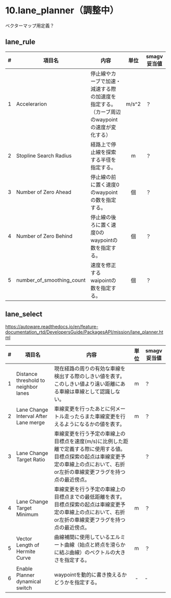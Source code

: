 # 10.lane_planner（調整中）

ベクターマップ用定義？



## lane_rule

|  #   | 項目名                    | 内容                                                         | 単位  | smagv妥当値 |
| :--: | ------------------------- | ------------------------------------------------------------ | :---: | ----------- |
|  1   | Accelerarion              | 停止線やカーブで加速・減速する際の加速度を指定する。（カーブ周辺のwaypointの速度が変化する） | m/s^2 | ？          |
|  2   | Stopline Search Radius    | 経路上で停止線を探索する半径を指定する。                     |   m   | ？          |
|  3   | Number of Zero Ahead      | 停止線の前に置く速度0のwaypointの数を指定する。              |  個   | ？          |
|  4   | Number of Zero Behind     | 停止線の後ろに置く速度0のwaypointの数を指定する。            |  個   | ？          |
|  5   | number_of_smoothing_count | 速度を修正するwaipointの数を指定する。                       |  個   | ？          |





## lane_select



https://autoware.readthedocs.io/en/feature-documentation_rtd/DevelopersGuide/PackagesAPI/mission/lane_planner.html

|  #   | 項目名                                | 内容                                                         | 単位 | smagv妥当値 |
| :--: | ------------------------------------- | ------------------------------------------------------------ | :--: | ----------- |
|  1   | Distance threshold to neighbor lanes  | 現在経路の周りの有効な車線を検出する際のしきい値を表す。このしきい値より遠い距離にある車線は車線として認識しない。 |  m   | ？          |
|  2   | Lane Change Interval After Lane merge | 車線変更を行ったあとに何メートル走ったらまた車線変更を行えるようになるかの値を表す。 |  m   | ？          |
|  3   | Lane Change Target Ratio              | 車線変更を行う予定の車線上の目標点を速度(m/s)に比例した距離で定義する際に使用する値。 目標点探索の起点は車線変更予定の車線上の点において、右折or左折の車線変更フラグを持つ点の最近傍点。 |      | ？          |
|  4   | Lane Change Target Minimum            | 車線変更を行う予定の車線上の目標点までの最低距離を表す。 目標点探索の起点は車線変更予定の車線上の点において、右折or左折の車線変更フラグを持つ点の最近傍点。 |  m   | ？          |
|  5   | Vector Length of Hermite Curve        | 曲線補間に使用しているエルミート曲線（始点と終点を滑らかに結ぶ曲線）のベクトルの大きさを指定する。 |  m   | ？          |
|  6   | Enable Planner dynamical switch       | waypointを動的に書き換えるかどうかを指定する。               |  -   | -           |

